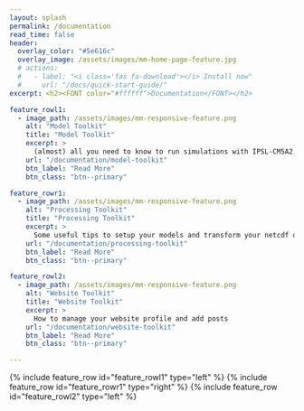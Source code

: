 ```yaml
---
layout: splash
permalink: /documentation
read_time: false
header:
  overlay_color: "#5e616c"
  overlay_image: /assets/images/mm-home-page-feature.jpg
  # actions:
  #   - label: "<i class='fas fa-download'></i> Install now"
  #     url: "/docs/quick-start-guide/"
excerpt: <h2><FONT color="#ffffff">Documentation</FONT></h2>

feature_rowl1:
  - image_path: /assets/images/mm-responsive-feature.png
    alt: "Model Toolkit"
    title: "Model Toolkit"
    excerpt: >
      (almost) all you need to know to run simulations with IPSL-CM5A2, LMDz, PISCES and ORCHIDEE models, especially for paleo-conditions and boundary conditions design
    url: "/documentation/model-toolkit"
    btn_label: "Read More"
    btn_class: "btn--primary"

feature_rowr1:
  - image_path: /assets/images/mm-responsive-feature.png
    alt: "Processing Toolkit"
    title: "Processing Toolkit"
    excerpt: >
      Some useful tips to setup your models and transform your netcdf outputs, visualize, display and share your results
    url: "/documentation/processing-toolkit"
    btn_label: "Read More"
    btn_class: "btn--primary"

feature_rowl2:
  - image_path: /assets/images/mm-responsive-feature.png
    alt: "Website Toolkit"
    title: "Website Toolkit"
    excerpt: >
      How to manage your website profile and add posts
    url: "/documentation/website-toolkit"
    btn_label: "Read More"
    btn_class: "btn--primary"

---
```


{% include feature_row id="feature_rowl1" type="left" %}
{% include feature_row id="feature_rowr1" type="right" %}
{% include feature_row id="feature_rowl2" type="left" %}
